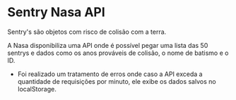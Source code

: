 # Sentry Nasa API
Sentry's são objetos com risco de colisão com a terra. 

A Nasa disponibiliza uma API onde é possível pegar uma lista das 50 sentrys e dados como os anos prováveis de colisão, o nome de batismo e o ID.

- Foi realizado um tratamento de erros onde caso a API exceda a quantidade de requisições por minuto, ele exibe os dados salvos no localStorage. 
